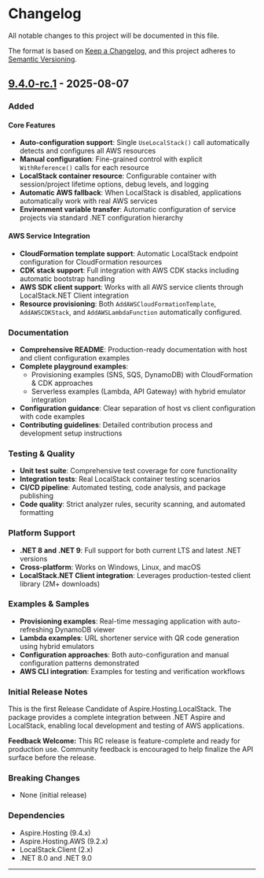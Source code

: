 # Changelog

All notable changes to this project will be documented in this file.

The format is based on [Keep a Changelog](https://keepachangelog.com/en/1.0.0/),
and this project adheres to [Semantic Versioning](https://semver.org/spec/v2.0.0.html).

## [9.4.0-rc.1] - 2025-08-07

### Added

#### Core Features

- **Auto-configuration support**: Single `UseLocalStack()` call automatically detects and configures all AWS resources
- **Manual configuration**: Fine-grained control with explicit `WithReference()` calls for each resource
- **LocalStack container resource**: Configurable container with session/project lifetime options, debug levels, and logging
- **Automatic AWS fallback**: When LocalStack is disabled, applications automatically work with real AWS services
- **Environment variable transfer**: Automatic configuration of service projects via standard .NET configuration hierarchy

#### AWS Service Integration

- **CloudFormation template support**: Automatic LocalStack endpoint configuration for CloudFormation resources
- **CDK stack support**: Full integration with AWS CDK stacks including automatic bootstrap handling
- **AWS SDK client support**: Works with all AWS service clients through LocalStack.NET Client integration
- **Resource provisioning**: Both `AddAWSCloudFormationTemplate`, `AddAWSCDKStack`, and `AddAWSLambdaFunction` automatically configured.

### Documentation

- **Comprehensive README**: Production-ready documentation with host and client configuration examples
- **Complete playground examples**:
  - Provisioning examples (SNS, SQS, DynamoDB) with CloudFormation & CDK approaches
  - Serverless examples (Lambda, API Gateway) with hybrid emulator integration
- **Configuration guidance**: Clear separation of host vs client configuration with code examples
- **Contributing guidelines**: Detailed contribution process and development setup instructions

### Testing & Quality

- **Unit test suite**: Comprehensive test coverage for core functionality
- **Integration tests**: Real LocalStack container testing scenarios
- **CI/CD pipeline**: Automated testing, code analysis, and package publishing
- **Code quality**: Strict analyzer rules, security scanning, and automated formatting

### Platform Support

- **.NET 8 and .NET 9**: Full support for both current LTS and latest .NET versions
- **Cross-platform**: Works on Windows, Linux, and macOS
- **LocalStack.NET Client integration**: Leverages production-tested client library (2M+ downloads)

### Examples & Samples

- **Provisioning examples**: Real-time messaging application with auto-refreshing DynamoDB viewer
- **Lambda examples**: URL shortener service with QR code generation using hybrid emulators
- **Configuration approaches**: Both auto-configuration and manual configuration patterns demonstrated
- **AWS CLI integration**: Examples for testing and verification workflows

### Initial Release Notes

This is the first Release Candidate of Aspire.Hosting.LocalStack. The package provides a complete integration between .NET Aspire and LocalStack, enabling local development and testing of AWS applications.

**Feedback Welcome:**
This RC release is feature-complete and ready for production use. Community feedback is encouraged to help finalize the API surface before the release.

### Breaking Changes

- None (initial release)

### Dependencies

- Aspire.Hosting (9.4.x)
- Aspire.Hosting.AWS (9.2.x)
- LocalStack.Client (2.x)
- .NET 8.0 and .NET 9.0

---

[9.4.0-rc.1]: https://github.com/localstack-dotnet/dotnet-aspire-for-localstack/releases/tag/9.4.0-rc.1
